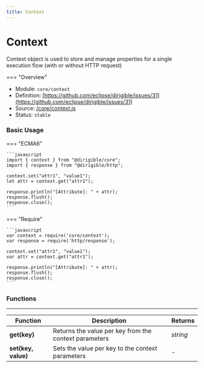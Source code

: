 ```yaml
---
title: Context
---
```


Context
===

Context object is used to store and manage properties for a single execution flow (with or without HTTP request)

=== "Overview"
- Module: `core/context`
- Definition: [https://github.com/eclipse/dirigible/issues/31](https://github.com/eclipse/dirigible/issues/31)
- Source: [/core/context.js](https://github.com/eclipse/dirigible/blob/master/components/api-core/src/main/resources/META-INF/dirigible/core/context.js)
- Status: `stable`

### Basic Usage

=== "ECMA6"

    ```javascript
    import { context } from "@dirigible/core";
    import { response } from "@dirigible/http";

    context.set("attr1", "value1");
    let attr = context.get("attr1");

    response.println("[Attribute]: " + attr);
    response.flush();
    response.close();
    ```

=== "Require"

    ```javascript
    var context = require('core/context');
    var response = require('http/response');

    context.set("attr1", "value1");
    var attr = context.get("attr1");

    response.println("[Attribute]: " + attr);
    response.flush();
    response.close();
    ```

### Functions

---

Function     | Description | Returns
------------ | ----------- | --------
**get(key)**   | Returns the value per key from the context parameters | *string*
**set(key, value)**   | Sets the value per key to the context parameters | -
